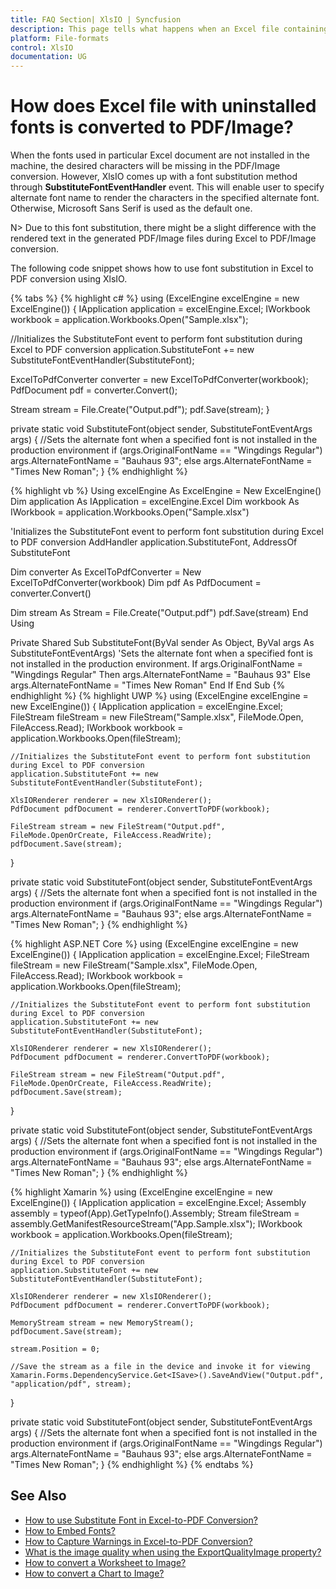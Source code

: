 ```yaml
---
title: FAQ Section| XlsIO | Syncfusion
description: This page tells what happens when an Excel file containing uninstalled fonts is converted to PDF/Image using XlsIO.
platform: File-formats
control: XlsIO
documentation: UG
---
```


# How does Excel file with uninstalled fonts is converted to PDF/Image?

When the fonts used in particular Excel document are not installed in the machine, the desired characters will be missing in the PDF/Image conversion. However, XlsIO comes up with a font substitution method through **SubstituteFontEventHandler** event. This will enable user to specify alternate font name to render the characters in the specified alternate font. Otherwise, Microsoft Sans Serif is used as the default one.

N> Due to this font substitution, there might be a slight difference with the rendered text in the generated PDF/Image files during Excel to PDF/Image conversion.

The following code snippet shows how to use font substitution in Excel to PDF conversion using XlsIO.

{% tabs %}
{% highlight c# %}
using (ExcelEngine excelEngine = new ExcelEngine())
{
  IApplication application = excelEngine.Excel;
  IWorkbook workbook = application.Workbooks.Open("Sample.xlsx");

  //Initializes the SubstituteFont event to perform font substitution during Excel to PDF conversion
  application.SubstituteFont += new SubstituteFontEventHandler(SubstituteFont);

  ExcelToPdfConverter converter = new ExcelToPdfConverter(workbook);
  PdfDocument pdf = converter.Convert();

  Stream stream = File.Create("Output.pdf");
  pdf.Save(stream);
}

private static void SubstituteFont(object sender, SubstituteFontEventArgs args)
{
  //Sets the alternate font when a specified font is not installed in the production environment
  if (args.OriginalFontName == "Wingdings Regular")
	args.AlternateFontName = "Bauhaus 93";
  else
	args.AlternateFontName = "Times New Roman";
}
{% endhighlight %}

{% highlight vb %}
Using excelEngine As ExcelEngine = New ExcelEngine()
  Dim application As IApplication = excelEngine.Excel
  Dim workbook As IWorkbook = application.Workbooks.Open("Sample.xlsx")

  'Initializes the SubstituteFont event to perform font substitution during Excel to PDF conversion
  AddHandler application.SubstituteFont, AddressOf SubstituteFont

  Dim converter As ExcelToPdfConverter = New ExcelToPdfConverter(workbook)
  Dim pdf As PdfDocument = converter.Convert()

  Dim stream As Stream = File.Create("Output.pdf")
  pdf.Save(stream)
End Using

Private Shared Sub SubstituteFont(ByVal sender As Object, ByVal args As SubstituteFontEventArgs)
  'Sets the alternate font when a specified font is not installed in the production environment.
  If args.OriginalFontName = "Wingdings Regular" Then
	args.AlternateFontName = "Bauhaus 93"
  Else
	args.AlternateFontName = "Times New Roman"
  End If
End Sub
{% endhighlight %}
{% highlight UWP %}
using (ExcelEngine excelEngine = new ExcelEngine())
{
    IApplication application = excelEngine.Excel;
    FileStream fileStream = new FileStream("Sample.xlsx", FileMode.Open, FileAccess.Read);
    IWorkbook workbook = application.Workbooks.Open(fileStream);

    //Initializes the SubstituteFont event to perform font substitution during Excel to PDF conversion
    application.SubstituteFont += new SubstituteFontEventHandler(SubstituteFont);

    XlsIORenderer renderer = new XlsIORenderer();
    PdfDocument pdfDocument = renderer.ConvertToPDF(workbook);

    FileStream stream = new FileStream("Output.pdf", FileMode.OpenOrCreate, FileAccess.ReadWrite);
    pdfDocument.Save(stream);
}

private static void SubstituteFont(object sender, SubstituteFontEventArgs args)
{
    //Sets the alternate font when a specified font is not installed in the production environment
    if (args.OriginalFontName == "Wingdings Regular")
        args.AlternateFontName = "Bauhaus 93";
    else
        args.AlternateFontName = "Times New Roman";
}
{% endhighlight %}

{% highlight ASP.NET Core %}
using (ExcelEngine excelEngine = new ExcelEngine())
{
    IApplication application = excelEngine.Excel;
    FileStream fileStream = new FileStream("Sample.xlsx", FileMode.Open, FileAccess.Read);
    IWorkbook workbook = application.Workbooks.Open(fileStream);

    //Initializes the SubstituteFont event to perform font substitution during Excel to PDF conversion
    application.SubstituteFont += new SubstituteFontEventHandler(SubstituteFont);

    XlsIORenderer renderer = new XlsIORenderer();
    PdfDocument pdfDocument = renderer.ConvertToPDF(workbook);

    FileStream stream = new FileStream("Output.pdf", FileMode.OpenOrCreate, FileAccess.ReadWrite);
    pdfDocument.Save(stream);
}

private static void SubstituteFont(object sender, SubstituteFontEventArgs args)
{
    //Sets the alternate font when a specified font is not installed in the production environment
    if (args.OriginalFontName == "Wingdings Regular")
        args.AlternateFontName = "Bauhaus 93";
    else
        args.AlternateFontName = "Times New Roman";
}
{% endhighlight %}

{% highlight Xamarin %}
using (ExcelEngine excelEngine = new ExcelEngine())
{
    IApplication application = excelEngine.Excel;
    Assembly assembly = typeof(App).GetTypeInfo().Assembly;
    Stream fileStream = assembly.GetManifestResourceStream("App.Sample.xlsx");
    IWorkbook workbook = application.Workbooks.Open(fileStream);

    //Initializes the SubstituteFont event to perform font substitution during Excel to PDF conversion
    application.SubstituteFont += new SubstituteFontEventHandler(SubstituteFont);

    XlsIORenderer renderer = new XlsIORenderer();
    PdfDocument pdfDocument = renderer.ConvertToPDF(workbook);

    MemoryStream stream = new MemoryStream();
    pdfDocument.Save(stream);

    stream.Position = 0;

    //Save the stream as a file in the device and invoke it for viewing
    Xamarin.Forms.DependencyService.Get<ISave>().SaveAndView("Output.pdf", "application/pdf", stream);
}

private static void SubstituteFont(object sender, SubstituteFontEventArgs args)
{
    //Sets the alternate font when a specified font is not installed in the production environment
    if (args.OriginalFontName == "Wingdings Regular")
        args.AlternateFontName = "Bauhaus 93";
    else
        args.AlternateFontName = "Times New Roman";
}
{% endhighlight %}
{% endtabs %}

## See Also

* [How to use Substitute Font in Excel-to-PDF Conversion?](https://help.syncfusion.com/file-formats/xlsio/excel-to-pdf-conversion#substitute-font-in-excel-to-pdf-conversion)
* [How to Embed Fonts?](https://help.syncfusion.com/file-formats/xlsio/excel-to-pdf-converter-settings#embed-fonts)
* [How to Capture Warnings in Excel-to-PDF Conversion?](https://help.syncfusion.com/file-formats/xlsio/excel-to-pdf-converter-settings#capture-warnings-in-excel-to-pdf-conversion)
* [What is the image quality when using the ExportQualityImage property?](faqs/what-is-the-image-quality-when-using-the-exportqualityimage-property)
* [How to convert a Worksheet to Image?](https://help.syncfusion.com/file-formats/xlsio/worksheet-to-image-conversion)
* [How to convert a Chart to Image?](https://help.syncfusion.com/file-formats/xlsio/chart-to-image-conversion)

